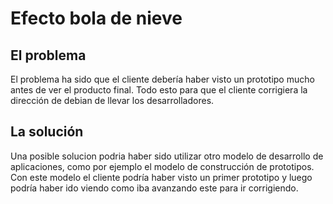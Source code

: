 # Efecto bola de nieve

## El problema
El problema ha sido que el cliente debería haber visto un prototipo mucho antes de ver el producto final. Todo esto para que el cliente corrigiera la dirección de debian de llevar los desarrolladores.

## La solución
Una posible solucion podria haber sido utilizar otro modelo de desarrollo de aplicaciones, como por ejemplo el modelo de construcción de prototipos. Con este modelo el cliente podría haber visto un primer prototipo y luego podría haber ido viendo como iba avanzando este para ir corrigiendo.